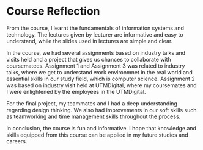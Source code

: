 <h1>Course Reflection</h1>
<p>From the course, I learnt the fundamentals of information systems and technology. The lectures given by lecturer are informative and easy to understand, while the slides used in lectures are simple and clear.</p>

<p>In the course, we had several assignments based on industry talks and visits held and a project that gives us chances to collaborate with coursematees. Assignment 1 and Assignment 3 was related to industry talks, where we get to understand work environmnet in the real world and essential skills in our study field, which is computer science. Assignment 2 was based on industry visit held at UTMDigital, where my coursemates and I were enlightened by the employees in the UTMDigital.</p>

<p>For the final project, my teammates and I had a deep understanding regarding design thinking. We also had improvements in our soft skills such as teamworking and time management skills throughout the process.</p>

<p>In conclusion, the course is fun and informative. I hope that knowledge and skills equipped from this course can be applied in my future studies and careers.</p>

